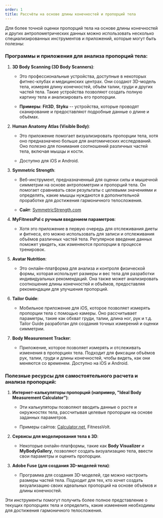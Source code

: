 ```yaml
---
order: 1
title: Рассчёты на основе длины конечностей и пропорций тела
---
```


Для более точной оценки пропорций тела на основе длины конечностей и других антропометрических данных можно использовать несколько специализированных инструментов и приложений, которые могут быть полезны:

### Программы и приложения для анализа пропорций тела:

1. **3D Body Scanning (3D Body Scanners)**:

   -  Это профессиональные устройства, доступные в некоторых фитнес-клубах и медицинских центрах. Они создают 3D-модель тела, измеряя длину конечностей, объём талии, груди и других частей тела. Такие устройства позволяют создать полную картину тела и анализировать его пропорции.

   -  **Примеры**: **Fit3D**, **Styku** -- устройства, которые проводят сканирование и предоставляют подробные данные о длине и объёмах.

2. **Human Anatomy Atlas (Visible Body)**:

   -  Это приложение помогает визуализировать пропорции тела, хотя оно предназначено больше для анатомических исследований. Оно полезно для понимания соотношений различных частей тела, включая мышцы и кости.

   -  Доступно для iOS и Android.

3. **Symmetric Strength**:

   -  Веб-инструмент, предназначенный для оценки силы и мышечной симметрии на основе антропометрии и пропорций тела. Он помогает сравнивать свои результаты с целевыми значениями и определять, какие мышцы нуждаются в дополнительной проработке для достижения гармоничного телосложения.

   -  **Сайт**: [SymmetricStrength.com](http://SymmetricStrength.com)

4. **MyFitnessPal с ручным введением параметров**:

   -  Хотя это приложение в первую очередь для отслеживания диеты и фитнеса, его можно использовать для записи и отслеживания объёмов различных частей тела. Регулярное введение данных поможет увидеть, как изменяются пропорции в процессе тренировок.

5. **Avatar Nutrition**:

   -  Это онлайн-платформа для анализа и контроля физической формы, которая использует размеры и вес тела для разработки индивидуальных рекомендаций. Она также может анализировать соотношение длины конечностей и объёмов, предоставляя рекомендации для улучшения пропорций.

6. **Tailor Guide**:

   -  Мобильное приложение для iOS, которое позволяет измерять пропорции тела с помощью камеры. Оно рассчитывает параметры, такие как обхват груди, талии, длина ног, рук и т.д. Tailor Guide разработан для создания точных измерений и оценки симметрии.

7. **Body Measurement Tracker**:

   -  Приложение, которое позволяет измерять и отслеживать изменения в пропорциях тела. Подходит для фиксации объёмов рук, талии, груди и длины конечностей, чтобы видеть, как они меняются со временем. Доступно на iOS и Android.

### Полезные ресурсы для самостоятельного расчета и анализа пропорций:

1. **Интернет-калькуляторы пропорций (например, "Ideal Body Measurement Calculator")**:

   -  Эти калькуляторы позволяют вводить данные о росте и окружностях тела, рассчитывая целевые пропорции на основе заданных параметров.

   -  Примеры сайтов: [Calculator.net](http://Calculator.net), FitnessVolt.

2. **Сервисы для моделирования тела в 3D**:

   -  Некоторые онлайн-платформы, такие как **Body Visualizer** и **MyBodyGallery**, позволяют создать визуализацию тела, ввести свои параметры и оценить пропорции.

3. **Adobe Fuse (для создания 3D-моделей тела)**:

   -  Программа для создания 3D-моделей, где можно настроить размеры частей тела. Подходит для тех, кто хочет создать визуализацию своих идеальных пропорций на основе объёмов и длины конечностей.

Эти инструменты помогут получить более полное представление о текущих пропорциях тела и определить, какие изменения необходимы для достижения гармоничного телосложения.